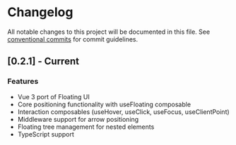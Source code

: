# Changelog

All notable changes to this project will be documented in this file. See [conventional commits](https://www.conventionalcommits.org/) for commit guidelines.

## [0.2.1] - Current

### Features

- Vue 3 port of Floating UI
- Core positioning functionality with useFloating composable
- Interaction composables (useHover, useClick, useFocus, useClientPoint)
- Middleware support for arrow positioning
- Floating tree management for nested elements
- TypeScript support
